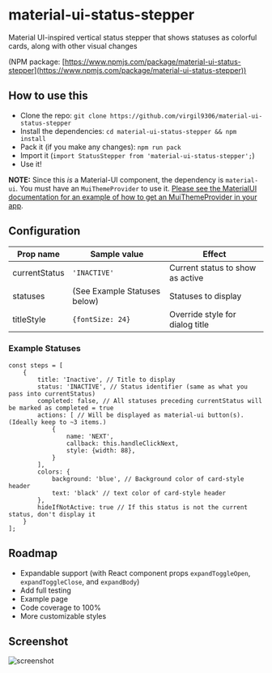 # material-ui-status-stepper

Material UI-inspired vertical status stepper that shows statuses as colorful cards, along with other visual changes

(NPM package: [https://www.npmjs.com/package/material-ui-status-stepper](https://www.npmjs.com/package/material-ui-status-stepper))

## How to use this

  * Clone the repo: `git clone https://github.com/virgil9306/material-ui-status-stepper`
  * Install the dependencies: `cd material-ui-status-stepper && npm install`
  * Pack it (if you make any changes): `npm run pack`
  * Import it (```import StatusStepper from 'material-ui-status-stepper';```)
  * Use it!

**NOTE:** Since this *is* a Material-UI component, the dependency is ```material-ui```. You must have an ```MuiThemeProvider``` to use it. [Please see the MaterialUI documentation for an example of how to get an MuiThemeProvider in your app](http://www.material-ui.com/v0.15.0-beta.2/#/get-started/usage).

## Configuration

| Prop name         | Sample value                 | Effect                                                                            |
|-------------------|------------------------------|-----------------------------------------------------------------------------------|
| currentStatus     | `'INACTIVE'`                | Current status to show as active                                                  |
| statuses          | (See Example Statuses below) | Statuses to display                                                               |
| titleStyle        | `{fontSize: 24}`            | Override style for dialog title                                                   |

### Example Statuses

```
const steps = [
    {
        title: 'Inactive', // Title to display
        status: 'INACTIVE', // Status identifier (same as what you pass into currentStatus)
        completed: false, // All statuses preceding currentStatus will be marked as completed = true
        actions: [ // Will be displayed as material-ui button(s). (Ideally keep to ~3 items.)
            {
                name: 'NEXT',
                callback: this.handleClickNext,
                style: {width: 88},
            }
        ],
        colors: {
            background: 'blue', // Background color of card-style header
            text: 'black' // text color of card-style header
        },
        hideIfNotActive: true // If this status is not the current status, don't display it
    }
];
```

## Roadmap

* Expandable support (with React component props `expandToggleOpen`, `expandToggleClose`, and `expandBody`)
* Add full testing
* Example page
* Code coverage to 100%
* More customizable styles

## Screenshot

![screenshot](https://user-images.githubusercontent.com/18497562/29059099-dec672ac-7c4e-11e7-8929-a6cff04bed61.png)
